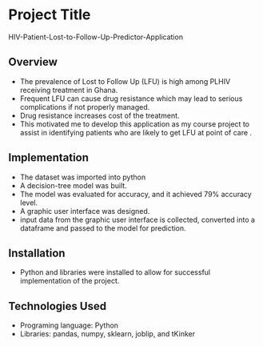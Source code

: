 # Project Title
HIV-Patient-Lost-to-Follow-Up-Predictor-Application

## Overview
- The prevalence of Lost to Follow Up (LFU) is high among PLHIV receiving treatment in Ghana.
- Frequent LFU can cause drug resistance which may lead to serious complications if not properly managed.
- Drug resistance increases cost of the treatment.
- This motivated me to develop this application as my course project to assist in identifying patients who are likely to get LFU at point of care .

## Implementation
- The dataset was imported into python
- A decision-tree model was built.
- The model was evaluated for accuracy, and it achieved 79% accuracy level.
-  A graphic user interface was designed. 
- input data from the graphic user interface is collected, converted into a dataframe and passed to the model for prediction.

## Installation
- Python and libraries were installed to allow for successful implementation of the project.

## Technologies Used
- Programing language: Python
- Libraries: pandas, numpy, sklearn, joblip, and tKinker






